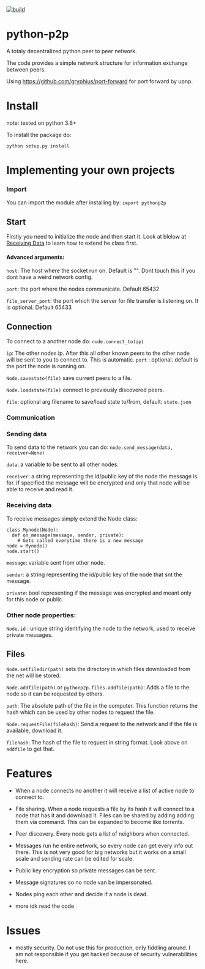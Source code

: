 [![build](https://github.com/GianisTsol/python-p2p/actions/workflows/python-package.yml/badge.svg)](https://github.com/GianisTsol/python-p2p/actions/workflows/python-package.yml)

# python-p2p

A totaly decentralized python peer to peer network.

The code provides a simple network structure for information exchange between peers.

Using https://github.com/gryphius/port-forward for port forward by upnp.

# Install
note: tested on python 3.8+

To install the package do:
```
python setup.py install
```

# Implementing your own projects

### Import
You can import the module after installing by:
`import pythonp2p`

## Start

Firstly you need to initialize the node and then start it. Look at blelow at [Receiving Data](#ReceivingData) to learn how to extend he class first.

 #### Advanced arguments:

`host`: The host where the socket run on. Default is "". Dont touch this if you dont have a weird network config.

`port`: the port where the nodes communicate. Default 65432

`file_server_port`: the port which the server for file transfer is listening on. It is optional. Default 65433


## Connection
To connect to a another node do:
`node.connect_to(ip)`

  `ip`: The other nodes ip. After this all other known peers to the other node will be sent to you to connect to.
  This is automatic.
`port` : optional. default is the port the node is running on.


`Node.savestate(file)` save current peers to a file.

`Node.loadstate(file)` connect to previously discovered peers.

  `file`: optional arg filename to save/load state to/from, default: `state.json`

### Communication
 ### Sending data
To send data to the network you can do:
`node.send_message(data, receiver=None)`

`data`: a variable to be sent to all other nodes.

`receiver`: a string representing the id/public key of the node the message is for.
  If specified the message will be encrypted and only that node will be able to receive and read it.

 ### Receiving data

  To receive messages simply extend the Node class:

    class Mynode(Node):
      def on_message(message, sender, private):
        # Gets called everytime there is a new message
    node = Mynode()
    node.start()

  `message`: variable sent from other node.

  `sender`: a string representing the id/public key of the node that snt the message.

  `private`: bool representing if the message was encrypted and meant only for this node or public.


  ### Other node properties:
   `Node.id` : unique string identifying the node to the network, used to receive private messages.

## Files

`Node.setfiledir(path)` sets the directory in which files downloaded from the net will be stored.

`Node.addfile(path)` or `pythonp2p.files.addfile(path)`: Adds a file to the node so it can be requested by others.

  `path`: The absolute path of the file in the computer.
  This function returns the hash which can be used by other nodes to request the file.

`Node.requestFile(filehash)`: Send a request to the network and if the file is available, download it.

  `filehash`: The hash of the file to request in string format. Look above on `addfile` to get that.


# Features

- When a node connects no another it will receive a list of active node to connect to.
- File sharing. When a node requests a file by its hash it will connect
to a node that has it and download it. Files can be shared by adding adding them via command. This can be expanded to become like torrents.
- Peer discovery. Every node gets a list of neighbors when connected.
- Messages run he entire network, so every node can get every info out there.
  This is not very good for big networks but it works on a small scale and sending
  rate can be edited for scale.
 - Public key encryption so private messages can be sent.
 - Message signatures so no node van be impersonated.

- Nodes ping each other and decide if a node is dead.
- more idk read the code

# Issues
- mostly security. Do not use this for production, only fiddling around.
  I am not responsible if you get hacked because of security vulnerabilities here.
